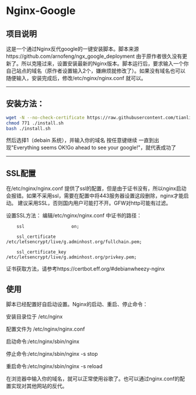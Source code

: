 # Nginx-Google
## 项目说明

这是一个通过Nginx反代google的一键安装脚本。脚本来源https://github.com/arnofeng/ngx_google_deployment
由于原作者很久没有更新了。所以克隆过来，设置安装最新的Nginx版本。脚本运行后，要求输入一个你自己站点的域名（原作者设置输入2个，嫌麻烦就修改了）。如果没有域名也可以随便输入，安装完成后，修改/etc/nginx/nginx.conf 就可以。
* * *
## 安装方法：
```bash
wget -N --no-check-certificate https://raw.githubusercontent.com/tianlichunhong/nginx-google/master/install.sh
chmod 771 ./install.sh
bash ./install.sh
```
然后选择1（debain 系统），并输入你的域名
按任意键继续
一直到出现"Everything seems OK!Go ahead to see your google!"，就代表成功了
* * *
## SSL配置
在/etc/nginx/nginx.conf 提供了ssl的配置，但是由于证书没有，所以nginx启动会报错。如果不采用ssl，需要在配置中将443服务器设置这段删除，nginx才能启动。
建议采用SSL，否则国内用户可能打不开。GFW对http可能有过滤。

设置SSL方法：
编辑/etc/nginx/nginx.conf 中证书的路径：

        ssl                  on;
		
        ssl_certificate      /etc/letsencrypt/live/g.adminhost.org/fullchain.pem;
		
        ssl_certificate_key  /etc/letsencrypt/live/g.adminhost.org/privkey.pem;
		
证书获取方法，请参考https://certbot.eff.org/#debianwheezy-nginx

## 使用
脚本已经配置好自启动设置。Nginx的启动、重启、停止命令：

安装目录位于 /etc/nginx

配置文件为 /etc/nginx/nginx.conf

启动命令:/etc/nginx/sbin/nginx 

停止命令:/etc/nginx/sbin/nginx -s stop
 
重启命令:/etc/nginx/sbin/nginx -s reload

在浏览器中输入你的域名，就可以正常使用谷歌了。也可以通过nginx.conf的配置实现对其他网站的反代。




